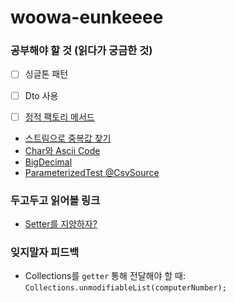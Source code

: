# woowa-eunkeeee

### 공부해야 할 것 (읽다가 궁금한 것)

- [ ] 싱글톤 패턴
- [ ] Dto 사용
- [ ] [정적 팩토리 메서드](https://tecoble.techcourse.co.kr/post/2020-05-26-static-factory-method/)


- [스트림으로 중복값 찾기](https://developer-talk.tistory.com/398)
- [Char와 Ascii Code](https://blog.naver.com/PostView.nhn?blogId=jysaa5&logNo=221831226674)
- [BigDecimal](https://jsonobject.tistory.com/466)
- [ParameterizedTest @CsvSource](https://zzang9ha.tistory.com/344)

### 두고두고 읽어볼 링크

- [Setter를 지양하자?](https://velog.io/@backfox/setter-%EC%93%B0%EC%A7%80-%EB%A7%90%EB%9D%BC%EA%B3%A0%EB%A7%8C-%ED%95%98%EA%B3%A0-%EA%B0%80%EB%B2%84%EB%A6%AC%EB%A9%B4-%EC%96%B4%EB%96%A1%ED%95%B4%EC%9A%94)

### 잊지말자 피드백

- Collections를 `getter` 통해 전달해야 할 때: `Collections.unmodifiableList(computerNumber);`

